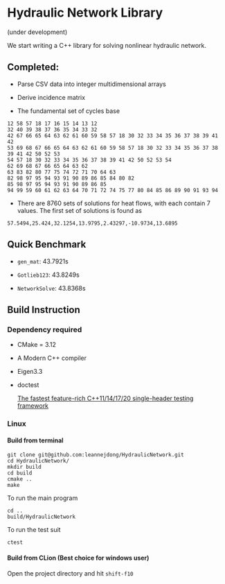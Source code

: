 # Hydraulic Network Library 
(under development)

We start writing a C++ library for solving nonlinear hydraulic network.

## Completed:
  
* Parse CSV data into integer multidimensional arrays

* Derive incidence matrix

* The fundamental set of cycles base
```shell
12 58 57 18 17 16 15 14 13 12 
32 40 39 38 37 36 35 34 33 32 
42 67 66 65 64 63 62 61 60 59 58 57 18 30 32 33 34 35 36 37 38 39 41 42 
53 69 68 67 66 65 64 63 62 61 60 59 58 57 18 30 32 33 34 35 36 37 38 39 41 42 50 52 53 
54 57 18 30 32 33 34 35 36 37 38 39 41 42 50 52 53 54 
62 69 68 67 66 65 64 63 62 
63 83 82 80 77 75 74 72 71 70 64 63 
82 98 97 95 94 93 91 90 89 86 85 84 80 82 
85 98 97 95 94 93 91 90 89 86 85 
94 99 59 60 61 62 63 64 70 71 72 74 75 77 80 84 85 86 89 90 91 93 94
```

* There are 8760 sets of solutions for heat flows, with each contain 7 values. The first set of solutions is found as
```
57.5494,25.424,32.1254,13.9795,2.43297,-10.9734,13.6895
```

## Quick Benchmark

* `gen_mat`: 43.7921s

* `Gotlieb123`: 43.8249s

* `NetworkSolve`: 43.8368s

## Build Instruction

### Dependency required

- CMake = 3.12
- A Modern C++ compiler
- Eigen3.3
- doctest

  [The fastest feature-rich C++11/14/17/20 single-header testing framework](https://raw.githubusercontent.com/onqtam/doctest/master/doctest/doctest.h)

### Linux

#### Build from terminal

```
git clone git@github.com:leannejdong/HydraulicNetwork.git
cd HydraulicNetwork/
mkdir build
cd build
cmake ..
make
```
To run the main program
```
cd ..
build/HydraulicNetwork
```
To run the test suit
```
ctest
```

#### Build from CLion (Best choice for windows user)

Open the project directory and hit `shift-f10`


